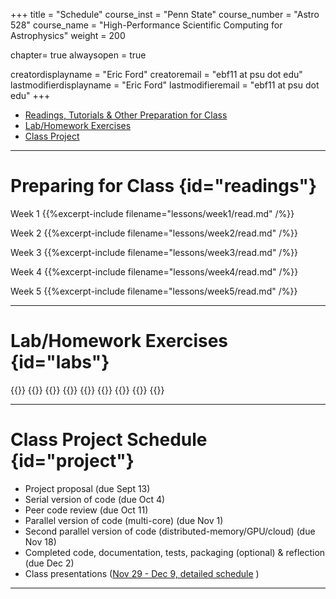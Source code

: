+++
title = "Schedule"
course_inst = "Penn State"
course_number = "Astro 528"
course_name = "High-Performance Scientific Computing for Astrophysics"
weight = 200

chapter= true
alwaysopen = true

creatordisplayname = "Eric Ford"
creatoremail = "ebf11 at psu dot edu"
lastmodifierdisplayname = "Eric Ford"
lastmodifieremail = "ebf11 at psu dot edu"
+++

- [Readings, Tutorials & Other Preparation for Class](#readings)
- [Lab/Homework Exercises](#labs)
- [Class Project](#project)

---
# Preparing for Class {id="readings"}
Week 1
{{%excerpt-include filename="lessons/week1/read.md" /%}}

Week 2
{{%excerpt-include filename="lessons/week2/read.md" /%}}

Week 3
{{%excerpt-include filename="lessons/week3/read.md" /%}}

Week 4
{{%excerpt-include filename="lessons/week4/read.md" /%}}

Week 5
{{%excerpt-include filename="lessons/week5/read.md" /%}}

<!--
Week 6

Week 7

Week 8

Week 9

Week 10

Week 11

Week 12

Week 13
-->

---

# Lab/Homework Exercises {id="labs"}
{{<excerpt-include filename="labs/lab1.md" />}}
{{<excerpt-include filename="labs/lab2.md" />}}
{{<excerpt-include filename="labs/lab3.md" />}}
{{<excerpt-include filename="labs/lab4.md" />}}
{{<excerpt-include filename="labs/lab5.md" />}}
{{<excerpt-include filename="labs/lab6.md" />}}
{{<excerpt-include filename="labs/lab7.md" />}}
{{<excerpt-include filename="labs/lab8.md" />}}
{{<excerpt-include filename="labs/lab9.md" />}}

---

# Class Project Schedule {id="project"}
- Project proposal (due Sept 13)
- Serial version of code (due Oct 4)
- Peer code review (due Oct 11)
- Parallel version of code (multi-core) (due Nov 1)
- Second parallel version of code (distributed-memory/GPU/cloud) (due Nov 18)
- Completed code, documentation, tests, packaging (optional) & reflection (due Dec 2)
- Class presentations ([Nov 29 - Dec 9, detailed schedule](https://github.com/PsuAstro528/PresentationsSchedule2021) )


---
